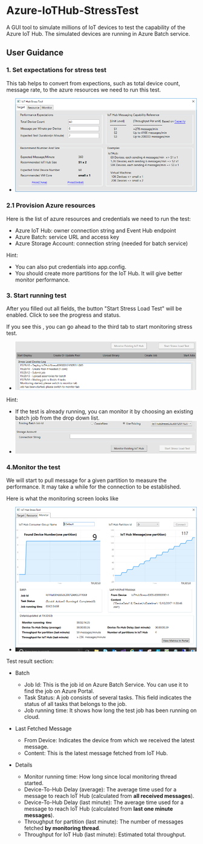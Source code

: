 # Azure-IoTHub-StressTest
A GUI tool to simulate millions of IoT devices to test the capability of the Azure IoT Hub. The simulated devices are running in Azure Batch service.

## User Guidance

### 1. Set expectations for stress test
This tab helps to convert from expections, such as total device count, message rate, to the azure resources we need to run this test. 

- ![Tab1 Image](https://raw.githubusercontent.com/IoTChinaTeam/Azure-IoTHub-StressTest/master/doc/images/tab1.PNG)
### 2.1 Provision Azure resources
Here is the list of azure resources and credentials we need to run the test:

- Azure IoT Hub: owner connection string and Event Hub endpoint
- Azure Batch: service URL and access key
- Azure Storage Account: connection string (needed for batch service)

Hint:
- You can also put credentials into app.config.
- You should create more partitions for the IoT Hub. It will give better monitor performance. 

### 3. Start running test

After you filled out all fields, the button "Start Stress Load Test" will be enabled. Click to see the progress and status.

If you see this , you can go ahead to the third tab to start monitoring stress test.
- ![Tab1 Image](https://raw.githubusercontent.com/IoTChinaTeam/Azure-IoTHub-StressTest/master/doc/images/tab2_2.PNG)

Hint:
- If the test is already running, you can monitor it by choosing an existing batch job from the drop down list.
- ![Tab1 Image](https://raw.githubusercontent.com/IoTChinaTeam/Azure-IoTHub-StressTest/master/doc/images/existing.PNG)

### 4.Monitor the test

We will start to pull message for a given partition to measure the performance. It may take a while for the connection to be established. 

Here is what the monitoring screen looks like
- ![Tab1 Image](https://raw.githubusercontent.com/IoTChinaTeam/Azure-IoTHub-StressTest/master/doc/images/tab3.PNG)

Test result section:
- Batch
  - Job Id: This is the job id on Azure Batch Service. You can use it to find the job on Azure Portal.
  - Task Status: A job consists of several tasks. This field indicates the status of all tasks that belongs to the job.
  - Job running time: It shows how long the test job has been running on cloud.

- Last Fetched Message
  - From Device: Indicates the device from which we received the latest message.
  - Content: This is the latest message fetched from IoT Hub.
  
- Details
  - Monitor running time: How long since local monitoring thread started.
  - Device-To-Hub Delay (average): The average time used for a message to reach IoT Hub (calculated from <b>all received messages</b>).
  - Device-To-Hub Delay (last minute): The average time used for a message to reach IoT Hub (calculated from <b>last one minute messages</b>).
  - Throughput for partition (last minute): The number of messages fetched <b>by monitoring thread</b>.
  - Throughput for IoT Hub (last minute): Estimated total throughput.
